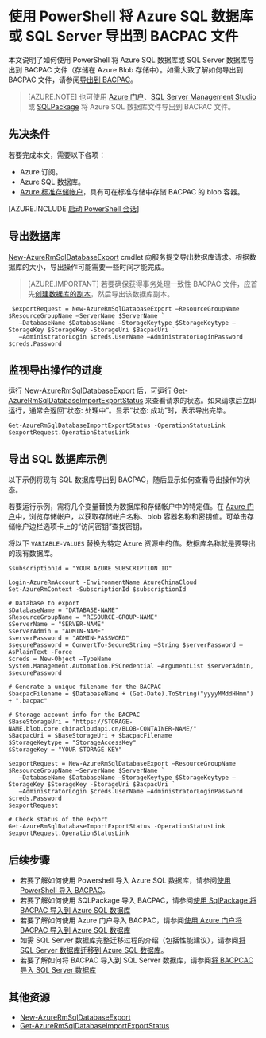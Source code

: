 <properties
    pageTitle="PowerShell：将 Azure SQL 数据库导出到 BACPAC 文件 | Azure"
    description="使用 PowerShell 将 Azure SQL 数据库导出到 BACPAC 文件"
    services="sql-database"
    documentationcenter=""
    author="stevestein"
    manager="jhubbard"
    editor="" />
<tags
    ms.assetid="9439dd83-812f-4688-97ea-2a89a864d1f3"
    ms.service="sql-database"
    ms.custom="migrate and move"
    ms.devlang="NA"
    ms.date="02/07/2017"
    wacn.date="03/24/2017"
    ms.author="sstein"
    ms.workload="data-management"
    ms.topic="article"
    ms.tgt_pltfrm="NA" />  



# 使用 PowerShell 将 Azure SQL 数据库或 SQL Server 导出到 BACPAC 文件

本文说明了如何使用 PowerShell 将 Azure SQL 数据库或 SQL Server 数据库导出到 BACPAC 文件（存储在 Azure Blob 存储中）。如需大致了解如何导出到 BACPAC 文件，请参阅[导出到 BACPAC](/documentation/articles/sql-database-export/)。

> [AZURE.NOTE]
>也可使用 [Azure 门户](/documentation/articles/sql-database-export-portal/)、[SQL Server Management Studio](/documentation/articles/sql-database-export-ssms/) 或 [SQLPackage](/documentation/articles/sql-database-export-sqlpackage/) 将 Azure SQL 数据库文件导出到 BACPAC 文件。
>

## 先决条件

若要完成本文，需要以下各项：

- Azure 订阅。
- Azure SQL 数据库。
- [Azure 标准存储帐户](/documentation/articles/storage-create-storage-account/)，具有可在标准存储中存储 BACPAC 的 blob 容器。


[AZURE.INCLUDE [启动 PowerShell 会话](../../includes/sql-database-powershell.md)]

## 导出数据库
[New-AzureRmSqlDatabaseExport](https://msdn.microsoft.com/zh-cn/library/azure/mt707796(v=azure.300).aspx) cmdlet 向服务提交导出数据库请求。根据数据库的大小，导出操作可能需要一些时间才能完成。

> [AZURE.IMPORTANT] 若要确保获得事务处理一致性 BACPAC 文件，应首先[创建数据库的副本](/documentation/articles/sql-database-copy-powershell/)，然后导出该数据库副本。


     $exportRequest = New-AzureRmSqlDatabaseExport –ResourceGroupName $ResourceGroupName –ServerName $ServerName `
       –DatabaseName $DatabaseName –StorageKeytype $StorageKeytype –StorageKey $StorageKey -StorageUri $BacpacUri `
       –AdministratorLogin $creds.UserName –AdministratorLoginPassword $creds.Password


## 监视导出操作的进度
运行 [New-AzureRmSqlDatabaseExport](https://msdn.microsoft.com/zh-cn/library/azure/mt603644(v=azure.300).aspx) 后，可运行 [Get-AzureRmSqlDatabaseImportExportStatus](https://msdn.microsoft.com/zh-cn/library/azure/mt707794(v=azure.300).aspx) 来查看请求的状态。如果请求后立即运行，通常会返回“状态: 处理中”。显示“状态: 成功”时，表示导出完毕。

    Get-AzureRmSqlDatabaseImportExportStatus -OperationStatusLink $exportRequest.OperationStatusLink



## 导出 SQL 数据库示例
以下示例将现有 SQL 数据库导出到 BACPAC，随后显示如何查看导出操作的状态。

若要运行示例，需将几个变量替换为数据库和存储帐户中的特定值。在 [Azure 门户](https://portal.azure.cn)中，浏览存储帐户，以获取存储帐户名称、blob 容器名称和密钥值。可单击存储帐户边栏选项卡上的“访问密钥”查找密钥。

将以下 `VARIABLE-VALUES` 替换为特定 Azure 资源中的值。数据库名称就是要导出的现有数据库。

    $subscriptionId = "YOUR AZURE SUBSCRIPTION ID"

    Login-AzureRmAccount -EnvironmentName AzureChinaCloud
    Set-AzureRmContext -SubscriptionId $subscriptionId

    # Database to export
    $DatabaseName = "DATABASE-NAME"
    $ResourceGroupName = "RESOURCE-GROUP-NAME"
    $ServerName = "SERVER-NAME"
    $serverAdmin = "ADMIN-NAME"
    $serverPassword = "ADMIN-PASSWORD" 
    $securePassword = ConvertTo-SecureString –String $serverPassword –AsPlainText -Force
    $creds = New-Object –TypeName System.Management.Automation.PSCredential –ArgumentList $serverAdmin, $securePassword

    # Generate a unique filename for the BACPAC
    $bacpacFilename = $DatabaseName + (Get-Date).ToString("yyyyMMddHHmm") + ".bacpac"

    # Storage account info for the BACPAC
    $BaseStorageUri = "https://STORAGE-NAME.blob.core.chinacloudapi.cn/BLOB-CONTAINER-NAME/"
    $BacpacUri = $BaseStorageUri + $bacpacFilename
    $StorageKeytype = "StorageAccessKey"
    $StorageKey = "YOUR STORAGE KEY"

    $exportRequest = New-AzureRmSqlDatabaseExport –ResourceGroupName $ResourceGroupName –ServerName $ServerName `
       –DatabaseName $DatabaseName –StorageKeytype $StorageKeytype –StorageKey $StorageKey -StorageUri $BacpacUri `
       –AdministratorLogin $creds.UserName –AdministratorLoginPassword $creds.Password
    $exportRequest

    # Check status of the export
    Get-AzureRmSqlDatabaseImportExportStatus -OperationStatusLink $exportRequest.OperationStatusLink

## 后续步骤
* 若要了解如何使用 Powershell 导入 Azure SQL 数据库，请参阅[使用 PowerShell 导入 BACPAC](/documentation/articles/sql-database-import-powershell/)。
* 若要了解如何使用 SQLPackage 导入 BACPAC，请参阅[使用 SqlPackage 将 BACPAC 导入到 Azure SQL 数据库](/documentation/articles/sql-database-import-sqlpackage/)
* 若要了解如何使用 Azure 门户导入 BACPAC，请参阅[使用 Azure 门户将 BACPAC 导入到 Azure SQL 数据库](/documentation/articles/sql-database-import-portal/)
* 如需 SQL Server 数据库完整迁移过程的介绍（包括性能建议），请参阅[将 SQL Server 数据库迁移到 Azure SQL 数据库](/documentation/articles/sql-database-cloud-migrate/)。
* 若要了解如何将 BACPAC 导入到 SQL Server 数据库，请参阅[将 BACPCAC 导入 SQL Server 数据库](https://msdn.microsoft.com/zh-cn/library/hh710052.aspx)



## 其他资源
* [New-AzureRmSqlDatabaseExport](https://msdn.microsoft.com/zh-cn/library/azure/mt707796(v=azure.300).aspx)
* [Get-AzureRmSqlDatabaseImportExportStatus](https://msdn.microsoft.com/zh-cn/library/azure/mt707794(v=azure.300).aspx)

<!---HONumber=Mooncake_0320_2017-->
<!--Update_Description: simplify overview content, update link references-->